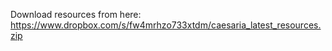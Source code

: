 Download resources from here:
https://www.dropbox.com/s/fw4mrhzo733xtdm/caesaria_latest_resources.zip